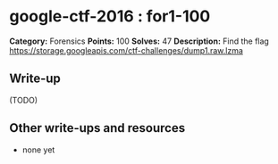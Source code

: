 # google-ctf-2016 : for1-100

**Category:** Forensics
**Points:** 100
**Solves:** 47
**Description:**
Find the flag
<https://storage.googleapis.com/ctf-challenges/dump1.raw.lzma>


## Write-up

(TODO)

## Other write-ups and resources

* none yet
